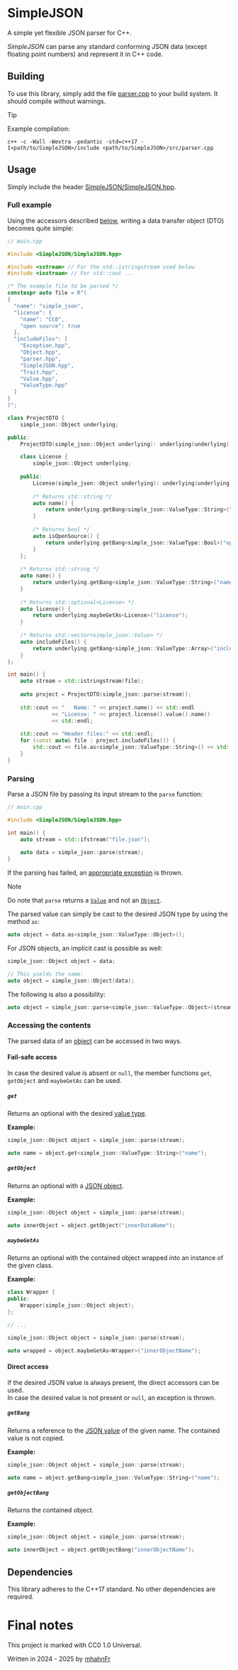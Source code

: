 # SimpleJSON
A simple yet flexible JSON parser for C++.

*SimpleJSON* can parse any standard conforming JSON data (except floating point numbers) and represent it in C++ code.

## Building
To use this library, simply add the file [parser.cpp][2] to your build system. It should compile without warnings.

> [!TIP]
> Example compilation:
> ```shell
> c++ -c -Wall -Wextra -pedantic -std=c++17 -I<path/to/SimpleJSON>/include <path/to/SimpleJSON>/src/parser.cpp
> ```

## Usage
Simply include the header [SimpleJSON/SimpleJSON.hpp][3].

### Full example
Using the accessors described [below][7], writing a data transfer object (DTO) becomes quite simple:
```c++
// main.cpp

#include <SimpleJSON/SimpleJSON.hpp>

#include <sstream> // For the std::istringstream used below
#include <iostream> // For std::cout ...

/* The example file to be parsed */
constexpr auto file = R"(
{
  "name": "simple_json",
  "license": {
    "name": "CC0",
    "open source": true
  },
  "includeFiles": [
    "Exception.hpp",
    "Object.hpp",
    "parser.hpp",
    "SimpleJSON.hpp",
    "Trait.hpp",
    "Value.hpp",
    "ValueType.hpp"
  ]
}
)";

class ProjectDTO {
    simple_json::Object underlying;

public:
    ProjectDTO(simple_json::Object underlying): underlying(underlying) {}

    class License {
        simple_json::Object underlying;
        
    public:
        License(simple_json::Object underlying): underlying(underlying) {}
        
        /* Returns std::string */
        auto name() {
            return underlying.getBang<simple_json::ValueType::String>("name");
        }
        
        /* Returns bool */
        auto isOpenSource() {
            return underlying.getBang<simple_json::ValueType::Bool>("open source");
        }
    };
    
    /* Returns std::string */
    auto name() {
        return underlying.getBang<simple_json::ValueType::String>("name");
    }
    
    /* Returns std::optional<License> */
    auto license() {
        return underlying.maybeGetAs<License>("license");
    }
    
    /* Returns std::vector<simple_json::Value> */
    auto includeFiles() {
        return underlying.getBang<simple_json::ValueType::Array>("includeFiles");
    }
};

int main() {
    auto stream = std::istringstream(file);
    
    auto project = ProjectDTO(simple_json::parse(stream));
    
    std::cout << "   Name: " << project.name() << std::endl
              << "License: " << project.license().value().name()
              << std::endl;
    
    std::cout << "Header files:" << std::endl;
    for (const auto& file : project.includeFiles()) {
        std::cout << file.as<simple_json::ValueType::String>() << std::endl;
    }
}
```

### Parsing
Parse a JSON file by passing its input stream to the `parse` function:
```c++
// main.cpp

#include <SimpleJSON/SimpleJSON.hpp>

int main() {
    auto stream = std::ifstream("file.json");
    
    auto data = simple_json::parse(stream);
}
```

If the parsing has failed, an [appropriate exception][4] is thrown.

> [!NOTE]
> Do note that `parse` returns a [`Value`][5] and not an [`Object`][6].
> 
> The parsed value can simply be cast to the desired JSON type by using the method `as`:
> ```c++
> auto object = data.as<simple_json::ValueType::Object>();
> ```
> For JSON objects, an implicit cast is possible as well:
> ```c++
> simple_json::Object object = data;
> 
> // This yields the same:
> auto object = simple_json::Object(data);
> ```
> 
> The following is also a possibility:
> ```c++
> auto object = simple_json::parse<simple_json::ValueType::Object>(stream);
> ```

### Accessing the contents
The parsed data of an [object][6] can be accessed in two ways.

#### Fail-safe access
In case the desired value is absent or `null`, the member functions `get`, `getObject` and `maybeGetAs` can be used.

##### `get`
Returns an optional with the desired [value type][5].

**Example:**
```c++
simple_json::Object object = simple_json::parse(stream);

auto name = object.get<simple_json::ValueType::String>("name");
```

##### `getObject`
Returns an optional with a [JSON object][6].

**Example:**
```c++
simple_json::Object object = simple_json::parse(stream);

auto innerObject = object.getObject("innerDataName");
```

##### `maybeGetAs`
Returns an optional with the contained object wrapped into an instance of the given class.

**Example:**
```c++
class Wrapper {
public:
    Wrapper(simple_json::Object object);
};

// ...

simple_json::Object object = simple_json::parse(stream);

auto wrapped = object.maybeGetAs<Wrapper>("innerObjectName");
```

#### Direct access
If the desired JSON value is always present, the direct accessors can be used.  
In case the desired value is not present or `null`, an exception is thrown.

##### `getBang`
Returns a reference to the [JSON value][5] of the given name. The contained value is not copied.

**Example:**
```c++
simple_json::Object object = simple_json::parse(stream);

auto name = object.getBang<simple_json::ValueType::String>("name");
```

##### `getObjectBang`
Returns the contained object.

**Example:**
```c++
simple_json::Object object = simple_json::parse(stream);

auto innerObject = object.getObjectBang("innerObjectName");
```

## Dependencies
This library adheres to the C++17 standard. No other dependencies are required.

# Final notes
This project is marked with CC0 1.0 Universal.

Written in 2024 - 2025 by [mhahnFr][1]

[1]: https://github.com/mhahnFr
[2]: src/parser.cpp
[3]: include/SimpleJSON/SimpleJSON.hpp
[4]: include/SimpleJSON/Exception.hpp
[5]: include/SimpleJSON/Value.hpp
[6]: include/SimpleJSON/Object.hpp
[7]: #accessing-the-contents